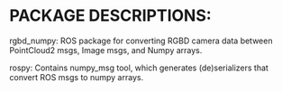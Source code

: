 PACKAGE DESCRIPTIONS:
==========

rgbd_numpy: ROS package for converting RGBD camera data between PointCloud2 msgs, Image msgs, and Numpy arrays. 

rospy: Contains numpy_msg tool, which generates (de)serializers that convert ROS msgs to numpy arrays.


